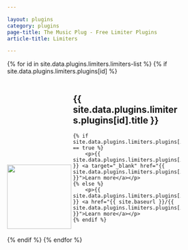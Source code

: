 ```yaml
---

layout: plugins
category: plugins
page-title: The Music Plug - Free Limiter Plugins
article-title: Limiters

---
```


<link rel="stylesheet" href="{{ site.baseurl }}/css/link-cards.css">

<div class="cards">

{% for id in site.data.plugins.limiters.limiters-list %}
{% if site.data.plugins.limiters.plugins[id] %}

<section class="row">
<div class="col s12 m3 l2" style="display: inline-block">
<img style="width: 150px; height: 150px; object-fit: contain" src="{{ site.baseurl }}/images/{{ site.data.plugins.limiters.plugins[id].image }}" />
</div>
<div class="col s12 m9 l10" style="display: inline-block; width: 50%;">
	<h1>{{ site.data.plugins.limiters.plugins[id].title }}</h1>
	
	{% if site.data.plugins.limiters.plugins[id].external == true %}
		<p>{{ site.data.plugins.limiters.plugins[id].description }} <a target="_blank" href="{{ site.data.plugins.limiters.plugins[id].url }}">Learn more</a></p>
	{% else %}
		<p>{{ site.data.plugins.limiters.plugins[id].description }} <a href="{{ site.baseurl }}/{{ site.data.plugins.limiters.plugins[id].url }}">Learn more</a></p>
	{% endif %}
</div>
</section>

{% endif %}
{% endfor %}
</div>